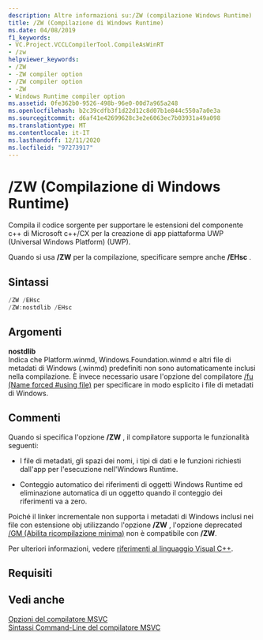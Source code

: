 ```yaml
---
description: Altre informazioni su:/ZW (compilazione Windows Runtime)
title: /ZW (Compilazione di Windows Runtime)
ms.date: 04/08/2019
f1_keywords:
- VC.Project.VCCLCompilerTool.CompileAsWinRT
- /zw
helpviewer_keywords:
- /ZW
- -ZW compiler option
- /ZW compiler option
- -ZW
- Windows Runtime compiler option
ms.assetid: 0fe362b0-9526-498b-96e0-00d7a965a248
ms.openlocfilehash: b2c39cdfb3f1d22d12c8d07b1e844c550a7a0e3a
ms.sourcegitcommit: d6af41e42699628c3e2e6063ec7b03931a49a098
ms.translationtype: MT
ms.contentlocale: it-IT
ms.lasthandoff: 12/11/2020
ms.locfileid: "97273917"
---
```

# <a name="zw-windows-runtime-compilation"></a>/ZW (Compilazione di Windows Runtime)

Compila il codice sorgente per supportare le estensioni del componente c++ di Microsoft c++/CX per la creazione di app piattaforma UWP (Universal Windows Platform) (UWP).

Quando si usa **/ZW** per la compilazione, specificare sempre anche **/EHsc** .

## <a name="syntax"></a>Sintassi

```cpp
/ZW /EHsc
/ZW:nostdlib /EHsc
```

## <a name="arguments"></a>Argomenti

**nostdlib**<br/>
Indica che Platform.winmd, Windows.Foundation.winmd e altri file di metadati di Windows (.winmd) predefiniti non sono automaticamente inclusi nella compilazione. È invece necessario usare l'opzione del compilatore [/fu (Name forced #using file)](fu-name-forced-hash-using-file.md) per specificare in modo esplicito i file di metadati di Windows.

## <a name="remarks"></a>Commenti

Quando si specifica l'opzione **/ZW** , il compilatore supporta le funzionalità seguenti:

- I file di metadati, gli spazi dei nomi, i tipi di dati e le funzioni richiesti dall'app per l'esecuzione nell'Windows Runtime.

- Conteggio automatico dei riferimenti di oggetti Windows Runtime ed eliminazione automatica di un oggetto quando il conteggio dei riferimenti va a zero.

Poiché il linker incrementale non supporta i metadati di Windows inclusi nei file con estensione obj utilizzando l'opzione **/ZW** , l'opzione deprecated [/GM (Abilita ricompilazione minima)](gm-enable-minimal-rebuild.md) non è compatibile con **/ZW**.

Per ulteriori informazioni, vedere [riferimenti al linguaggio Visual C++](../../cppcx/visual-c-language-reference-c-cx.md).

## <a name="requirements"></a>Requisiti

## <a name="see-also"></a>Vedi anche

[Opzioni del compilatore MSVC](compiler-options.md)<br/>
[Sintassi Command-Line del compilatore MSVC](compiler-command-line-syntax.md)
